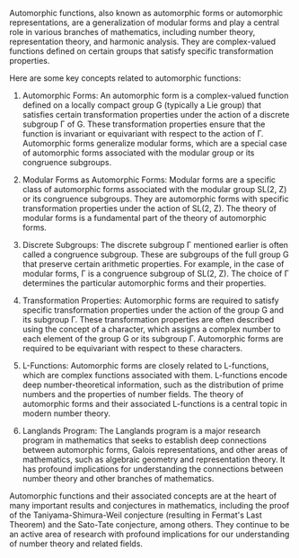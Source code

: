 Automorphic functions, also known as automorphic forms or automorphic representations, are a generalization of modular forms and play a central role in various branches of mathematics, including number theory, representation theory, and harmonic analysis. They are complex-valued functions defined on certain groups that satisfy specific transformation properties.

Here are some key concepts related to automorphic functions:

1. Automorphic Forms: An automorphic form is a complex-valued function defined on a locally compact group G (typically a Lie group) that satisfies certain transformation properties under the action of a discrete subgroup Γ of G. These transformation properties ensure that the function is invariant or equivariant with respect to the action of Γ. Automorphic forms generalize modular forms, which are a special case of automorphic forms associated with the modular group or its congruence subgroups.

2. Modular Forms as Automorphic Forms: Modular forms are a specific class of automorphic forms associated with the modular group SL(2, Z) or its congruence subgroups. They are automorphic forms with specific transformation properties under the action of SL(2, Z). The theory of modular forms is a fundamental part of the theory of automorphic forms.

3. Discrete Subgroups: The discrete subgroup Γ mentioned earlier is often called a congruence subgroup. These are subgroups of the full group G that preserve certain arithmetic properties. For example, in the case of modular forms, Γ is a congruence subgroup of SL(2, Z). The choice of Γ determines the particular automorphic forms and their properties.

4. Transformation Properties: Automorphic forms are required to satisfy specific transformation properties under the action of the group G and its subgroup Γ. These transformation properties are often described using the concept of a character, which assigns a complex number to each element of the group G or its subgroup Γ. Automorphic forms are required to be equivariant with respect to these characters.

5. L-Functions: Automorphic forms are closely related to L-functions, which are complex functions associated with them. L-functions encode deep number-theoretical information, such as the distribution of prime numbers and the properties of number fields. The theory of automorphic forms and their associated L-functions is a central topic in modern number theory.

6. Langlands Program: The Langlands program is a major research program in mathematics that seeks to establish deep connections between automorphic forms, Galois representations, and other areas of mathematics, such as algebraic geometry and representation theory. It has profound implications for understanding the connections between number theory and other branches of mathematics.

Automorphic functions and their associated concepts are at the heart of many important results and conjectures in mathematics, including the proof of the Taniyama-Shimura-Weil conjecture (resulting in Fermat's Last Theorem) and the Sato-Tate conjecture, among others. They continue to be an active area of research with profound implications for our understanding of number theory and related fields.